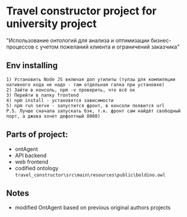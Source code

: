 Travel constructor project for university project
=================================================
"Использование онтологий для анализа и оптимизации 
бизнес-процессов с учетом пожеланий клиента и ограничений заказчика"

Env installing
--------------
```
1) Установить Node JS включая доп утилиты (тулзы для компиляции нативного кода не надо - там отдельная галка при установке) 
2) Зайти в консоль, npm -v проверить, что всё ок
3) Перейти в папку frontend
4) npm install - установятся зависимости
5) npm run serve - запустится фронт, в консоли появится url
P.S. Лучше сначала запускать бэк, т.к. фронт сам найдёт свободный порт, а джава хочет дефолтный 8080)
```

Parts of project:
-----------------
- ontAgent
- API backend
- web frontend
- codified ontology `travel_constructor\src\main\resources\public\boldino.owl`

Notes
-----
- modified OntAgent based on previous original authors projects
